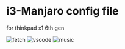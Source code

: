 # i3-Manjaro config file
for thinkpad x1 6th gen

![fetch](https://i.imgur.com/By0SHUz.png)
![vscode](https://i.imgur.com/MVSP4mb.png)
![music](https://i.imgur.com/M2oR2BB.png)
